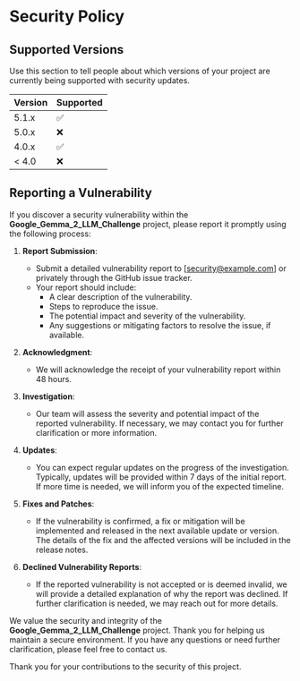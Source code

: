 # Security Policy

## Supported Versions

Use this section to tell people about which versions of your project are currently being supported with security updates.

| Version | Supported          |
| ------- | ------------------ |
| 5.1.x   | :white_check_mark: |
| 5.0.x   | :x:                |
| 4.0.x   | :white_check_mark: |
| < 4.0   | :x:                |

## Reporting a Vulnerability

If you discover a security vulnerability within the **Google_Gemma_2_LLM_Challenge** project, please report it promptly using the following process:

1. **Report Submission**:
   - Submit a detailed vulnerability report to [security@example.com] or privately through the GitHub issue tracker.
   - Your report should include:
     - A clear description of the vulnerability.
     - Steps to reproduce the issue.
     - The potential impact and severity of the vulnerability.
     - Any suggestions or mitigating factors to resolve the issue, if available.

2. **Acknowledgment**:
   - We will acknowledge the receipt of your vulnerability report within 48 hours.

3. **Investigation**:
   - Our team will assess the severity and potential impact of the reported vulnerability. If necessary, we may contact you for further clarification or more information.

4. **Updates**:
   - You can expect regular updates on the progress of the investigation. Typically, updates will be provided within 7 days of the initial report. If more time is needed, we will inform you of the expected timeline.

5. **Fixes and Patches**:
   - If the vulnerability is confirmed, a fix or mitigation will be implemented and released in the next available update or version. The details of the fix and the affected versions will be included in the release notes.

6. **Declined Vulnerability Reports**:
   - If the reported vulnerability is not accepted or is deemed invalid, we will provide a detailed explanation of why the report was declined. If further clarification is needed, we may reach out for more details.

We value the security and integrity of the **Google_Gemma_2_LLM_Challenge** project. Thank you for helping us maintain a secure environment. If you have any questions or need further clarification, please feel free to contact us.

Thank you for your contributions to the security of this project.
